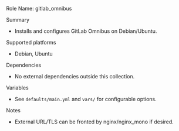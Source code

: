 Role Name: gitlab_omnibus

Summary
- Installs and configures GitLab Omnibus on Debian/Ubuntu.

Supported platforms
- Debian, Ubuntu

Dependencies
- No external dependencies outside this collection.

Variables
- See `defaults/main.yml` and `vars/` for configurable options.

Notes
- External URL/TLS can be fronted by nginx/nginx_mono if desired.

